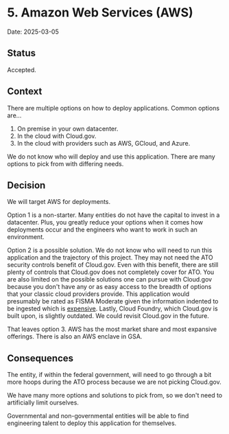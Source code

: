 # 5. Amazon Web Services (AWS)

Date: 2025-03-05

## Status

Accepted.

## Context

There are multiple options on how to deploy applications.  Common options are...
1. On premise in your own datacenter.
2. In the cloud with Cloud.gov.
3. In the cloud with providers such as AWS, GCloud, and Azure.

We do not know who will deploy and use this application.  There are many options to pick from with differing needs.

## Decision

We will target AWS for deployments.

Option 1 is a non-starter.  Many entities do not have the capital to invest in a datacenter.  Plus, you greatly reduce
your options when it comes how deployments occur and the engineers who want to work in such an environment.

Option 2 is a possible solution.  We do not know who will need to run this application and the trajectory of this
project.  They may not need the ATO security controls benefit of Cloud.gov.  Even with this benefit, there are still
plenty of controls that Cloud.gov does not completely cover for ATO.  You are also limited on the possible solutions one
can pursue with Cloud.gov because you don't have any or as easy access to the breadth of options that your classic cloud
providers provide.  This application would presumably be rated as FISMA Moderate given the information indented to be
ingested which is [expensive](https://cloud.gov/pricing/).  Lastly, Cloud Foundry, which Cloud.gov is built upon, is
slightly outdated.  We could revisit Cloud.gov in the future.

That leaves option 3.  AWS has the most market share and most expansive offerings.  There is also an AWS enclave in GSA.

## Consequences

The entity, if within the federal government, will need to go through a bit more hoops during the ATO process because
we are not picking Cloud.gov.

We have many more options and solutions to pick from, so we don't need to artificially limit ourselves.

Governmental and non-governmental entities will be able to find engineering talent to deploy this application for
themselves.
